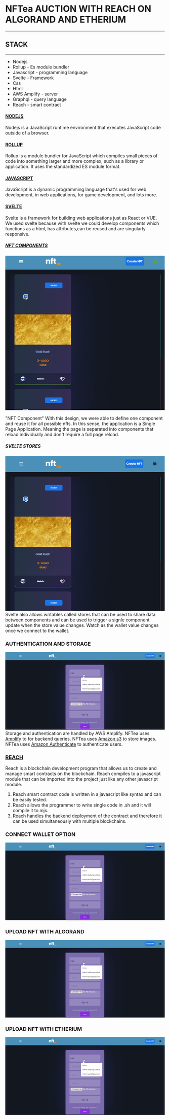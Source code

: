 # NFTea AUCTION WITH REACH ON ALGORAND AND ETHERIUM
___
## STACK
___
- Nodejs
- Rollup - Es module bundler
- Javascript - programming language
- Svelte - Framework
- Css
- Html
- AWS Amplify - server
- Graphql - query language
- Reach - smart contract

#### [NODEJS](https://nodejs.org/en/)
Nodejs is a JavaScript runtime environment that executes JavaScript code outside of a browser.

#### [ROLLUP](https://www.npmjs.com/package/rollup)
Rollup is a module bundler for JavaScript which compiles small pieces of code into something larger and more complex, such as a library or application. It uses the standardized ES module format.

#### [JAVASCRIPT](https://www.javascript.com/)
JavaScript is a dynamic programming language that's used for web development, in web applications, for game development, and lots more.

#### [SVELTE](https://svelte.dev/)
Svelte is a framework for building web applications just as React or VUE.
We used svelte because with svelte we could develop components which functions as a html, has attributes,can be reused and are singularly responsive.

##### [NFT COMPONENTS](https://github.com/BMscis/reach-tutorial/blob/Nft-Algo/src/Components/)
![](https://github.com/BMscis/reach-tutorial/blob/0c35d7d93ba78fc0291c835fb6419fd749108ab0/src/nftea-assets/assets/article/nftCard.gif)

"NFT Component"
With this design, we were able to define one component and reuse it for all possible nfts.
In this sense, the application is a Single Page Application. Meaning the page is separated into components that reload individually and don't require a full page reload.

##### SVELTE STORES
![](https://github.com/BMscis/reach-tutorial/blob/74d7b3c22f28b8cd7fc3f22e826d8dc4d5a44a85/src/nftea-assets/assets/article/storesDemo.gif)
Svelte also allows writables called stores that can be used to share data between components and can be used to trigger a signle component update when the store value changes.
Watch as the wallet value changes once we connect to the wallet.

### AUTHENTICATION AND STORAGE
![](https://github.com/BMscis/reach-tutorial/blob/f35cfd811f21af7ae05c0ddc05b70a7487425277/src/nftea-assets/assets/article/userSignUp.gif)
Storage and authentication are handled by AWS Amplify.
NFTea uses [Amplify](https://aws.amazon.com/amplify/) to for backend queries.
NFTea uses [Amazon s3](https://aws.amazon.com/s3/) to store images.
NFTea uses [Amazon Authenticate](https://docs.amplify.aws/lib/auth/getting-started/q/platform/js/) to authenticate users.

### [REACH](https://reach.sh/us/faq/)
Reach is a blockchain development program that allows us to create and manage smart contracts on the blockchain.
Reach compiles to a javascript module that can be imported into the project just like any other javascript module.
1. Reach smart contract code is written in a javascript like syntax and can be easily tested.
2. Reach allows the programmer to write single code in .sh and it will compile it to mjs. 
3. Reach handles the backend deployment of the contract and therefore it can be used simultaneously with multiple blockchains.

### CONNECT WALLET OPTION
![](https://github.com/BMscis/reach-tutorial/blob/f35cfd811f21af7ae05c0ddc05b70a7487425277/src/nftea-assets/assets/article/userSignUp.gif)
### UPLOAD NFT WITH ALGORAND
![](https://github.com/BMscis/reach-tutorial/blob/f35cfd811f21af7ae05c0ddc05b70a7487425277/src/nftea-assets/assets/article/userSignUp.gif)
### UPLOAD NFT WITH ETHERIUM
![](https://github.com/BMscis/reach-tutorial/blob/f35cfd811f21af7ae05c0ddc05b70a7487425277/src/nftea-assets/assets/article/userSignUp.gif)